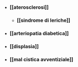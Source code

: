 - ### [[aterosclerosi]]
	- ### [[sindrome di leriche]]
- ### [[arteriopatia diabetica]]
- ### [[displasia]]
- ### [[mal cistica avventiziale]]